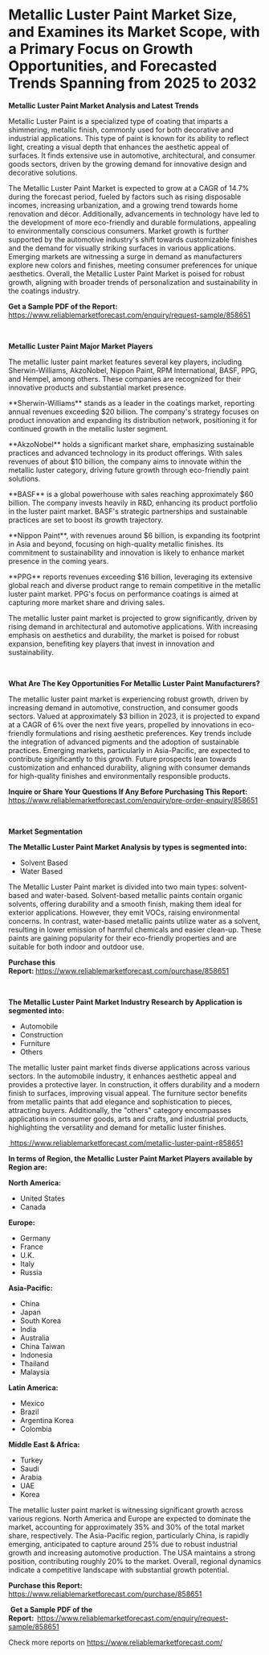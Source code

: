 <p><h1>Metallic Luster Paint Market Size, and Examines its Market Scope, with a Primary Focus on Growth Opportunities, and Forecasted Trends Spanning from 2025 to 2032</h1></p><p><strong>Metallic Luster Paint Market Analysis and Latest Trends</strong></p>
<p><p>Metallic Luster Paint is a specialized type of coating that imparts a shimmering, metallic finish, commonly used for both decorative and industrial applications. This type of paint is known for its ability to reflect light, creating a visual depth that enhances the aesthetic appeal of surfaces. It finds extensive use in automotive, architectural, and consumer goods sectors, driven by the growing demand for innovative design and decorative solutions.</p><p>The Metallic Luster Paint Market is expected to grow at a CAGR of 14.7% during the forecast period, fueled by factors such as rising disposable incomes, increasing urbanization, and a growing trend towards home renovation and décor. Additionally, advancements in technology have led to the development of more eco-friendly and durable formulations, appealing to environmentally conscious consumers. Market growth is further supported by the automotive industry's shift towards customizable finishes and the demand for visually striking surfaces in various applications. Emerging markets are witnessing a surge in demand as manufacturers explore new colors and finishes, meeting consumer preferences for unique aesthetics. Overall, the Metallic Luster Paint Market is poised for robust growth, aligning with broader trends of personalization and sustainability in the coatings industry.</p></p>
<p><strong>Get a Sample PDF of the Report:&nbsp;</strong> <a href="https://www.reliablemarketforecast.com/enquiry/request-sample/858651?utm_campaign=2606&utm_medium=2&utm_source=Github&utm_content=ia&utm_term=02032025&utm_id=metallic-luster-paint">https://www.reliablemarketforecast.com/enquiry/request-sample/858651</a></p>
<p>&nbsp;</p>
<p><strong>Metallic Luster Paint Major Market Players</strong></p>
<p><p>The metallic luster paint market features several key players, including Sherwin-Williams, AkzoNobel, Nippon Paint, RPM International, BASF, PPG, and Hempel, among others. These companies are recognized for their innovative products and substantial market presence.</p><p>**Sherwin-Williams** stands as a leader in the coatings market, reporting annual revenues exceeding $20 billion. The company's strategy focuses on product innovation and expanding its distribution network, positioning it for continued growth in the metallic luster segment.</p><p>**AkzoNobel** holds a significant market share, emphasizing sustainable practices and advanced technology in its product offerings. With sales revenues of about $10 billion, the company aims to innovate within the metallic luster category, driving future growth through eco-friendly paint solutions.</p><p>**BASF** is a global powerhouse with sales reaching approximately $60 billion. The company invests heavily in R&D, enhancing its product portfolio in the luster paint market. BASF's strategic partnerships and sustainable practices are set to boost its growth trajectory.</p><p>**Nippon Paint**, with revenues around $6 billion, is expanding its footprint in Asia and beyond, focusing on high-quality metallic finishes. Its commitment to sustainability and innovation is likely to enhance market presence in the coming years.</p><p>**PPG** reports revenues exceeding $16 billion, leveraging its extensive global reach and diverse product range to remain competitive in the metallic luster paint market. PPG's focus on performance coatings is aimed at capturing more market share and driving sales.</p><p>The metallic luster paint market is projected to grow significantly, driven by rising demand in architectural and automotive applications. With increasing emphasis on aesthetics and durability, the market is poised for robust expansion, benefiting key players that invest in innovation and sustainability.</p></p>
<p>&nbsp;</p>
<p><strong>What Are The Key Opportunities For Metallic Luster Paint Manufacturers?</strong></p>
<p><p>The metallic luster paint market is experiencing robust growth, driven by increasing demand in automotive, construction, and consumer goods sectors. Valued at approximately $3 billion in 2023, it is projected to expand at a CAGR of 6% over the next five years, propelled by innovations in eco-friendly formulations and rising aesthetic preferences. Key trends include the integration of advanced pigments and the adoption of sustainable practices. Emerging markets, particularly in Asia-Pacific, are expected to contribute significantly to this growth. Future prospects lean towards customization and enhanced durability, aligning with consumer demands for high-quality finishes and environmentally responsible products.</p></p>
<p><strong>Inquire or Share Your Questions If Any Before Purchasing This Report:</strong> <a href="https://www.reliablemarketforecast.com/enquiry/pre-order-enquiry/858651?utm_campaign=2606&utm_medium=2&utm_source=Github&utm_content=ia&utm_term=02032025&utm_id=metallic-luster-paint">https://www.reliablemarketforecast.com/enquiry/pre-order-enquiry/858651</a></p>
<p>&nbsp;</p>
<p><strong>Market Segmentation</strong></p>
<p><strong>The Metallic Luster Paint Market Analysis by types is segmented into:</strong></p>
<p><ul><li>Solvent Based</li><li>Water Based</li></ul></p>
<p><p>The Metallic Luster Paint market is divided into two main types: solvent-based and water-based. Solvent-based metallic paints contain organic solvents, offering durability and a smooth finish, making them ideal for exterior applications. However, they emit VOCs, raising environmental concerns. In contrast, water-based metallic paints utilize water as a solvent, resulting in lower emission of harmful chemicals and easier clean-up. These paints are gaining popularity for their eco-friendly properties and are suitable for both indoor and outdoor use.</p></p>
<p><strong>Purchase this Report:&nbsp;</strong><a href="https://www.reliablemarketforecast.com/purchase/858651?utm_campaign=2606&utm_medium=2&utm_source=Github&utm_content=ia&utm_term=02032025&utm_id=metallic-luster-paint">https://www.reliablemarketforecast.com/purchase/858651</a></p>
<p>&nbsp;</p>
<p><strong>The Metallic Luster Paint Market Industry Research by Application is segmented into:</strong></p>
<p><ul><li>Automobile</li><li>Construction</li><li>Furniture</li><li>Others</li></ul></p>
<p><p>The metallic luster paint market finds diverse applications across various sectors. In the automobile industry, it enhances aesthetic appeal and provides a protective layer. In construction, it offers durability and a modern finish to surfaces, improving visual appeal. The furniture sector benefits from metallic paints that add elegance and sophistication to pieces, attracting buyers. Additionally, the "others" category encompasses applications in consumer goods, arts and crafts, and industrial products, highlighting the versatility and demand for metallic luster finishes.</p></p>
<p><a href="https://www.reliablemarketforecast.com/metallic-luster-paint-r858651?utm_campaign=2606&utm_medium=2&utm_source=Github&utm_content=ia&utm_term=02032025&utm_id=metallic-luster-paint">&nbsp;https://www.reliablemarketforecast.com/metallic-luster-paint-r858651</a></p>
<p><strong>In terms of Region, the Metallic Luster Paint Market Players available by Region are:</strong></p>
<p>
    <p> <strong> North America: </strong>
        <ul>
            <li>United States</li>
            <li>Canada</li>
        </ul>
        </p> 
    <p> <strong> Europe: </strong>
        <ul>
            <li>Germany</li>
            <li>France</li>
            <li>U.K.</li>
            <li>Italy</li>
            <li>Russia</li>
        </ul>
        </p> 
    <p> <strong> Asia-Pacific: </strong>
        <ul>
            <li>China</li>
            <li>Japan</li>
            <li>South Korea</li>
            <li>India</li>
            <li>Australia</li>
            <li>China Taiwan</li>
            <li>Indonesia</li>
            <li>Thailand</li>
            <li>Malaysia</li>
        </ul>
        </p> 
    <p> <strong> Latin America: </strong>
        <ul>
            <li>Mexico</li>
            <li>Brazil</li>
            <li>Argentina Korea</li>
            <li>Colombia</li>
        </ul>
        </p> 
    <p> <strong> Middle East & Africa: </strong>
        <ul>
            <li>Turkey</li>
            <li>Saudi</li>
            <li>Arabia</li>
            <li>UAE</li>
            <li>Korea</li>
        </ul>
    </p>
    </p>
<p><p>The metallic luster paint market is witnessing significant growth across various regions. North America and Europe are expected to dominate the market, accounting for approximately 35% and 30% of the total market share, respectively. The Asia-Pacific region, particularly China, is rapidly emerging, anticipated to capture around 25% due to robust industrial growth and increasing automotive production. The USA maintains a strong position, contributing roughly 20% to the market. Overall, regional dynamics indicate a competitive landscape with substantial growth potential.</p></p>
<p><strong>Purchase this Report: </strong><a href="https://www.reliablemarketforecast.com/purchase/858651?utm_campaign=2606&utm_medium=2&utm_source=Github&utm_content=ia&utm_term=02032025&utm_id=metallic-luster-paint">https://www.reliablemarketforecast.com/purchase/858651</a></p>
<p>&nbsp;<strong>Get a Sample PDF of the Report:&nbsp;&nbsp;</strong><a href="https://www.reliablemarketforecast.com/enquiry/request-sample/858651?utm_campaign=2606&utm_medium=2&utm_source=Github&utm_content=ia&utm_term=02032025&utm_id=metallic-luster-paint">https://www.reliablemarketforecast.com/enquiry/request-sample/858651</a></p>
<p><strong></strong></p>
<p>Check more reports on <a href="https://www.reliablemarketforecast.com/?utm_campaign=2606&utm_medium=2&utm_source=Github&utm_content=ia&utm_term=02032025&utm_id=metallic-luster-paint">https://www.reliablemarketforecast.com/</a></p>
